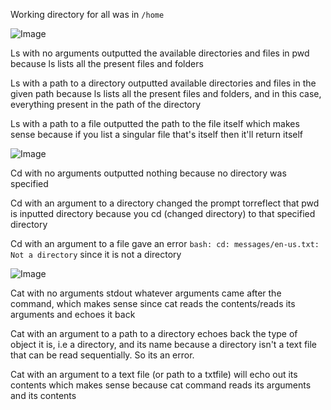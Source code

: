 Working directory for all was in ```/home```


![Image](https://alainzhangstudent.github.io/cse-15L-wi22/labreport1folder/ls.png)


Ls with no arguments outputted the available directories and files in pwd because ls lists all the present files and folders 

Ls with a path to a directory outputted available directories and files in the given path because ls lists all the present files and folders, and in this case, everything present in the path of the directory

Ls with a path to a file outputted the path to the file itself which makes sense because if you list a singular file that's itself then it'll return itself


![Image](https://alainzhangstudent.github.io/cse-15L-wi22/labreport1folder/cd.png)


Cd with no arguments outputted nothing because no directory was specified

Cd with an argument to a directory changed the prompt torreflect that pwd is inputted directory because you cd (changed directory) to that specified directory

Cd with an argument to a file gave an error ```bash: cd: messages/en-us.txt: Not a directory``` since it is not a directory


![Image](https://alainzhangstudent.github.io/cse-15L-wi22/labreport1folder/cat.png)


Cat with no arguments stdout whatever arguments came after the command, which makes sense since cat reads the contents/reads its arguments and echoes it back

Cat with an argument to a path to a directory echoes back the type of object it is, i.e a directory, and its name because a directory isn't a text file that can be read sequentially. So its an error.

Cat with an argument to a text file (or path to a txtfile) will echo out its contents which makes sense because cat command reads its arguments and its contents
